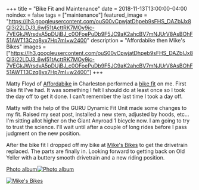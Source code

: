 +++
title =  "Bike Fit and Maintenance"
date = 2018-11-13T13:00:00-04:00
noindex = false
tags = ["maintenance"]
featured_image = "https://lh3.googleusercontent.com/ouS00vCpwjatDhpeb9sFHS_DAZbIJx8Ql3i22LDJ3_6wI51tActtRK7MOy9ic-7VEGkJWrsdvA5pDUjBJ_c0OFoePuDb9F5JC9aK2ahcBV7mNJUrV8AsBOhF51AWT13Czq8yx7Hp7mI=w2400"
description = "Affordabike then Mike's Bikes"
images = ["https://lh3.googleusercontent.com/ouS00vCpwjatDhpeb9sFHS_DAZbIJx8Ql3i22LDJ3_6wI51tActtRK7MOy9ic-7VEGkJWrsdvA5pDUjBJ_c0OFoePuDb9F5JC9aK2ahcBV7mNJUrV8AsBOhF51AWT13Czq8yx7Hp7mI=w2400"]
+++

Matty Floyd of [Affordabike](https://affordabike.com/) in Charleston performed a [bike fit](/bike_fit_20181113.pdf) on me. First bike fit I've had. It was something I felt I should do at least once so I took the day off to get it done. I can't remember the last time I took a day off.

Matty with the help of the GURU Dynamic Fit Unit made some changes to my fit. Raised my seat post, installed a new stem, adjusted by hoods, etc... I'm sitting allot higher on the Giant Anyroad 1 bicycle now. I am going to try to trust the science. I'll wait until after a couple of long rides before I pass judgment on the new position.  

After the bike fit I dropped off my bike at [Mike's Bikes](https://www.mikesbikescharleston.com/) to get the drivetrain replaced. The parts are finally in. Looking forward to getting back on Old Yeller with a buttery smooth drivetrain and a new riding position.


 [Photo album![Photo album](https://lh3.googleusercontent.com/Z9tGKbyaIFpQXoKeu0Ne95Ru0ij3G5_ve0LtPAGsusH0W4payOtnWPpAkXHy7nWrz4ilEOZii6-rmH10y4ojRalXG89yHpTg0bLwD0wz8u_Qfqr0KE5vhhi8IOa76MCf4jo4by2sdXs=w2400)](https://photos.app.goo.gl/zPoDV2frRiy5o3f9A)


[![Mike's Bikes](https://lh3.googleusercontent.com/tQJ3Se4J4xJuvU28OhC7F1Q7bCfXlryv2j5aY1wel8RcF6hh68w_bYEYrxcOJLHVhpdUl0exNNWDY7fwMmza6i-8HKrzrP6ySt76EExVM8CDUwjqAWJikE4xtcbLOlEH9CqTcBKiYAk=w2400)](https://lh3.googleusercontent.com/tQJ3Se4J4xJuvU28OhC7F1Q7bCfXlryv2j5aY1wel8RcF6hh68w_bYEYrxcOJLHVhpdUl0exNNWDY7fwMmza6i-8HKrzrP6ySt76EExVM8CDUwjqAWJikE4xtcbLOlEH9CqTcBKiYAk=w2400)
